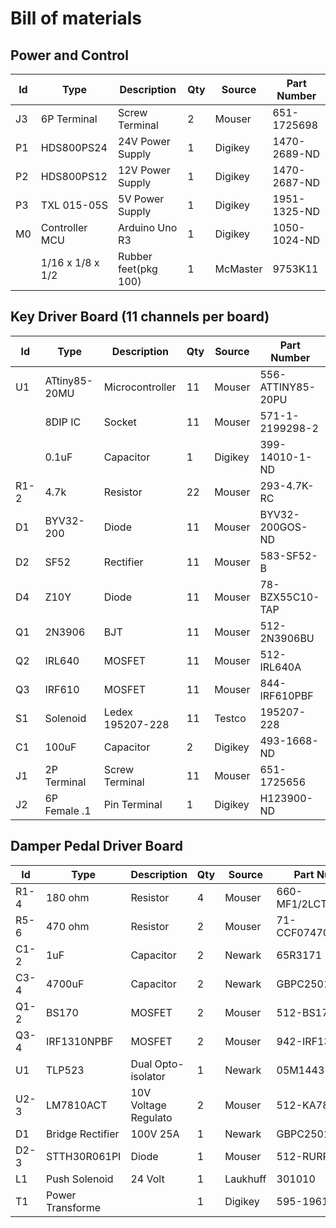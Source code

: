 # Bill of materials

## Power and Control 
Id   | Type            | Description          | Qty | Source   | Part Number
-----|-----------------|----------------------|-----|----------|--------------------
J3   | 6P Terminal     | Screw Terminal       |   2 | Mouser   | 651-1725698
P1   | HDS800PS24      | 24V Power Supply     |   1 | Digikey  | 1470-2689-ND
P2   | HDS800PS12      | 12V Power Supply     |   1 | Digikey  | 1470-2687-ND
P3   | TXL 015-05S     | 5V Power Supply      |   1 | Digikey  | 1951-1325-ND
M0   | Controller MCU  | Arduino Uno R3       |   1 | Digikey  | 1050-1024-ND
     | 1/16 x 1/8 x 1/2| Rubber feet(pkg 100) |   1 | McMaster | 9753K11

## Key Driver Board (11 channels per board) 
Id   | Type            | Description         | Qty | Source   | Part Number
-----|-----------------|---------------------|-----|----------|--------------------
U1   | ATtiny85-20MU   | Microcontroller     |  11 | Mouser   | 556-ATTINY85-20PU
     | 8DIP IC         | Socket              |  11 | Mouser   | 571-1-2199298-2
     | 0.1uF           | Capacitor           |   1 | Digikey  | 399-14010-1-ND
R1-2 | 4.7k            | Resistor            |  22 | Mouser   | 293-4.7K-RC
D1   | BYV32-200       | Diode               |  11 | Mouser   | BYV32-200GOS-ND
D2   | SF52            | Rectifier           |  11 | Mouser   | 583-SF52-B
D4   | Z10Y            | Diode               |  11 | Mouser   | 78-BZX55C10-TAP
Q1   | 2N3906          | BJT                 |  11 | Mouser   | 512-2N3906BU
Q2   | IRL640          | MOSFET              |  11 | Mouser   | 512-IRL640A
Q3   | IRF610          | MOSFET              |  11 | Mouser   | 844-IRF610PBF
S1   | Solenoid        | Ledex 195207-228    |  11 | Testco   | 195207-228
C1   | 100uF           | Capacitor           |   2 | Digikey  | 493-1668-ND
J1   | 2P Terminal     | Screw Terminal      |  11 | Mouser   | 651-1725656
J2   | 6P Female .1    | Pin Terminal        |   1 | Digikey  | H123900-ND

## Damper Pedal Driver Board
Id   | Type            | Description         | Qty | Source   | Part Number
-----|-----------------|---------------------|-----|----------|--------------------
R1-4 | 180 ohm         | Resistor            |   4 |  Mouser  | 660-MF1/2LCT52R181G
R5-6 | 470 ohm         | Resistor            |   2 |  Mouser  | 71-CCF07470RGKE36
C1-2 | 1uF             | Capacitor           |   2 |  Newark  | 65R3171
C3-4 | 4700uF          | Capacitor           |   2 |  Newark  | GBPC2501W
Q1-2 | BS170           | MOSFET              |   2 |  Mouser  | 512-BS170
Q3-4 | IRF1310NPBF     | MOSFET              |   2 |  Mouser  | 942-IRF1310NPBF
U1   | TLP523          | Dual Opto-isolator  |   1 |  Newark  | 05M1443
U2-3 | LM7810ACT       | 10V Voltage Regulato|   2 |  Mouser  | 512-KA7810ETU
D1   | Bridge Rectifier| 100V 25A            |   1 |  Newark  | GBPC2501W
D2-3 | STTH30R061PI    | Diode               |   1 |  Mouser  | 512-RURP3060
L1   | Push Solenoid   | 24 Volt             |   1 |  Laukhuff| 301010
T1   | Power Transforme|                     |   1 |  Digikey | 595-1961-ND
